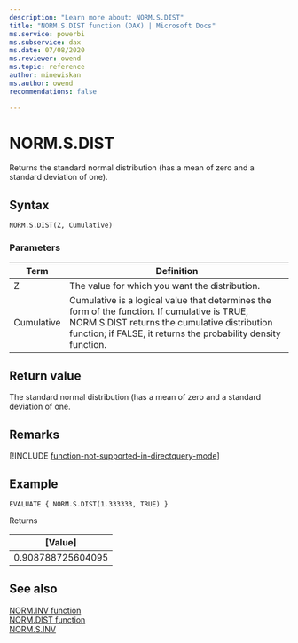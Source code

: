 ```yaml
---
description: "Learn more about: NORM.S.DIST"
title: "NORM.S.DIST function (DAX) | Microsoft Docs"
ms.service: powerbi 
ms.subservice: dax 
ms.date: 07/08/2020
ms.reviewer: owend
ms.topic: reference
author: minewiskan
ms.author: owend 
recommendations: false

---
```

# NORM.S.DIST

Returns the standard normal distribution (has a mean of zero and a standard deviation of one).

## Syntax  
  
```dax
NORM.S.DIST(Z, Cumulative)
```
  
### Parameters  
  
|Term|Definition|  
|--------|--------------|  
|Z|The value for which you want the distribution.|  
|Cumulative|Cumulative is a logical value that determines the form of the function. If cumulative is TRUE, NORM.S.DIST returns the cumulative distribution function; if FALSE, it returns the probability density function.|
  
## Return value

The standard normal distribution (has a mean of zero and a standard deviation of one.

## Remarks

[!INCLUDE [function-not-supported-in-directquery-mode](includes/function-not-supported-in-directquery-mode.md)]

## Example  
  
```dax
EVALUATE { NORM.S.DIST(1.333333, TRUE) }
```

Returns

|[Value]  |
|---------|
|0.908788725604095    |

## See also  

[NORM.INV function](norm-inv-dax.md)  
[NORM.DIST function](norm-dist-dax.md)  
[NORM.S.INV](norm-s-inv-dax.md)  
